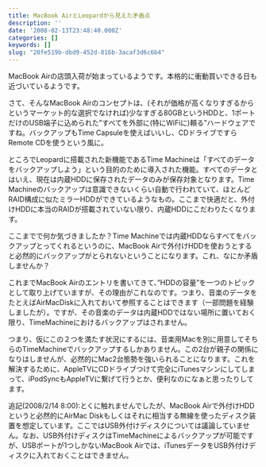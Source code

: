 ```yaml
---
title: MacBook AirとLeopardから見えた矛盾点
description: ''
date: '2008-02-13T23:48:40.000Z'
categories: []
keywords: []
slug: "20fe519b-dbd9-452d-816b-3acaf3d6c6b4"
---
```

MacBook Airの店頭入荷が始まっているようです。本格的に衝動買いできる日も近づいているようです。

さて、そんなMacBook Airのコンセプトは、(それが価格が高くなりすぎるからというマーケット的な選択でなければ)少なすぎる80GBというHDDと、1ポートだけのUSB端子に込められた”すべてを外部に(特にWiFiに)頼る”ハードウェアですね。バックアップもTime Capsuleを使えばいいし、CDドライブですらRemote CDを使うという風に。

ところでLeopardに搭載された新機能であるTime Machineは「すべてのデータをバックアップしよう」という目的のために導入された機能。すべてのデータとはいえ、現在は内蔵HDDに保存されたデータのみが保存対象となります。Time Machineのバックアップは意識できないくらい自動で行われていて、ほとんどRAID構成に似たミラーHDDができているようなもの。ここまで快適だと、外付けHDDに本当のRAIDが搭載されていない限り、内蔵HDDにこだわりたくなります。

ここまでで何か気づきましたか？Time Machineでは内蔵HDDならすべてをバックアップとってくれるというのに、MacBook Airで外付けHDDを使おうとすると必然的にバックアップがとられないということになります。これ、なにか矛盾しませんか？

これまでMacBook Airのエントリを書いてきて、”HDDの容量”を一つのトピックとして取り上げていますが、その理由がこれなのです。つまり、音楽のデータをたとえばAirMacDiskに入れておいて参照することはできます（一部問題を経験しましたが）。ですが、その音楽のデータは内蔵HDDではない場所に置いておく限り、TimeMachineにおけるバックアップはされません。

つまり、仮にこの２つを満たす状況にするには、音楽用Macを別に用意してそちらのTimeMachineでバックアップするしかありません。この2台が親子の関係になりはしませんが、必然的にMac2台態勢を強いられることになります。これを解決するために、AppleTVにCDドライブつけて完全にiTunesマシンにしてしまって、iPodSyncもAppleTVに繋げて行うとか、便利なのになぁと思ったりしてます。

追記(2008/2/14 8:00):とくに触れませんでしたが、MacBook Airで外付けHDDというと必然的にAirMac Diskもしくはそれに相当する無線を使ったディスク装置を想定しています。ここではUSB外付けディスクについては議論していません。なお、USB外付けディスクはTimeMachineによるバックアップが可能ですが、USBポートが1つしかないMacBook Airでは、iTunesデータをUSB外付けディスクに入れておくことはできません。